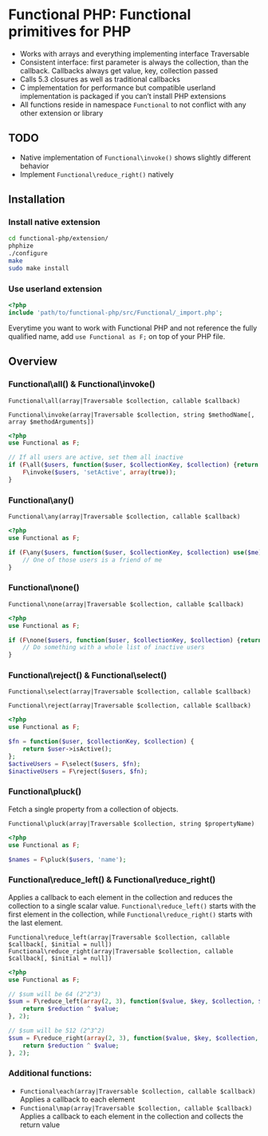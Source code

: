 # Functional PHP: Functional primitives for PHP

  - Works with arrays and everything implementing interface Traversable
  - Consistent interface: first parameter is always the collection, than the callback. Callbacks always get value, key,
    collection passed
  - Calls 5.3 closures as well as traditional callbacks
  - C implementation for performance but compatible userland implementation is packaged if you can’t install PHP
    extensions
  - All functions reside in namespace `Functional` to not conflict with any other extension or library

## TODO
 - Native implementation of `Functional\invoke()` shows slightly different behavior
 - Implement `Functional\reduce_right()` natively

## Installation

### Install native extension
```bash
cd functional-php/extension/
phphize
./configure
make
sudo make install
```

### Use userland extension
```php
<?php
include 'path/to/functional-php/src/Functional/_import.php';
```

Everytime you want to work with Functional PHP and not reference the fully qualified name, add `use Functional as F;` on top of
your PHP file.


## Overview
### Functional\all() & Functional\invoke()

``Functional\all(array|Traversable $collection, callable $callback)``

``Functional\invoke(array|Traversable $collection, string $methodName[, array $methodArguments])``

```php
<?php
use Functional as F;

// If all users are active, set them all inactive
if (F\all($users, function($user, $collectionKey, $collection) {return $user->isActive();})) {
    F\invoke($users, 'setActive', array(true));
}
```


### Functional\any()

``Functional\any(array|Traversable $collection, callable $callback)``

```php
<?php
use Functional as F;

if (F\any($users, function($user, $collectionKey, $collection) use($me) {return $user->isFriendOf($me);})) {
    // One of those users is a friend of me
}
```


### Functional\none()

``Functional\none(array|Traversable $collection, callable $callback)``

```php
<?php
use Functional as F;

if (F\none($users, function($user, $collectionKey, $collection) {return $user->isActive();})) {
    // Do something with a whole list of inactive users
}
```


### Functional\reject() & Functional\select()

``Functional\select(array|Traversable $collection, callable $callback)``

``Functional\reject(array|Traversable $collection, callable $callback)``

```php
<?php
use Functional as F;

$fn = function($user, $collectionKey, $collection) {
    return $user->isActive();
};
$activeUsers = F\select($users, $fn);
$inactiveUsers = F\reject($users, $fn);
```


### Functional\pluck()
Fetch a single property from a collection of objects.

``Functional\pluck(array|Traversable $collection, string $propertyName)``

```php
<?php
use Functional as F;

$names = F\pluck($users, 'name');
```

### Functional\reduce_left() & Functional\reduce_right()
Applies a callback to each element in the collection and reduces the collection to a single scalar value.
`Functional\reduce_left()` starts with the first element in the collection, while `Functional\reduce_right()` starts
with the last element.

``Functional\reduce_left(array|Traversable $collection, callable $callback[, $initial = null])``
``Functional\reduce_right(array|Traversable $collection, callable $callback[, $initial = null])``

```php
<?php
use Functional as F;

// $sum will be 64 (2^2^3)
$sum = F\reduce_left(array(2, 3), function($value, $key, $collection, $reduction) {
    return $reduction ^ $value;
}, 2);

// $sum will be 512 (2^3^2)
$sum = F\reduce_right(array(2, 3), function($value, $key, $collection, $reduction) {
    return $reduction ^ $value;
}, 2);
```

### Additional functions:

 - `Functional\each(array|Traversable $collection, callable $callback)`
   Applies a callback to each element
 - `Functional\map(array|Traversable $collection, callable $callback)`
   Applies a callback to each element in the collection and collects the return value

